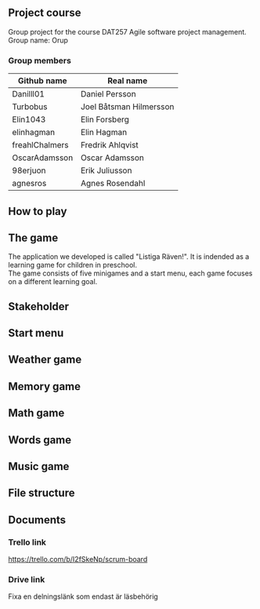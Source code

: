 ## Project course
Group project for the course DAT257 Agile software project management.  
Group name: Orup

### Group members
Github name     | Real name
----------------|-----------
Danilll01       | Daniel Persson
Turbobus        | Joel Båtsman Hilmersson
Elin1043        | Elin Forsberg
elinhagman      | Elin Hagman
freahlChalmers  | Fredrik Ahlqvist
OscarAdamsson   | Oscar Adamsson
98erjuon        | Erik Juliusson
agnesros        | Agnes Rosendahl


## How to play

## The game
The application we developed is called "Listiga Räven!".
It is indended as a learning game for children in preschool.  
The game consists of five minigames and a start menu, each game focuses on a different learning goal.

## Stakeholder


## Start menu


## Weather game


## Memory game


## Math game


## Words game


## Music game



## File structure


## Documents


### Trello link
https://trello.com/b/I2fSkeNp/scrum-board

### Drive link
Fixa en delningslänk som endast är läsbehörig
